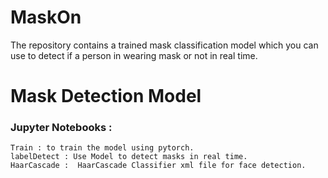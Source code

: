 # MaskOn
The repository contains a trained mask classification model which you can use to detect if a person in wearing mask or not in real time.
# Mask Detection Model 
 ### Jupyter Notebooks :
	Train : to train the model using pytorch.
	labelDetect : Use Model to detect masks in real time.
	HaarCascade :  HaarCascade Classifier xml file for face detection.


 
	
	
